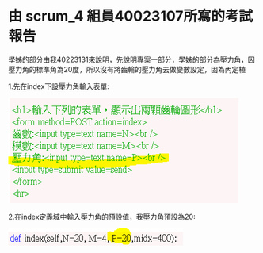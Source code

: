 # 由 scrum_4 組員40023107所寫的考試報告
學姊的部分由我40223131來說明，先說明專案一部分，學姊的部分為壓力角，因壓力角的標準角為20度，所以沒有將齒輪的壓力角去做變數設定，固為內定植

1.先在index下設壓力角輸入表單:

![](擷取01.PNG)

2.在index定義域中輸入壓力角的預設值，我壓力角預設為20:

![](擷取02.PNG)